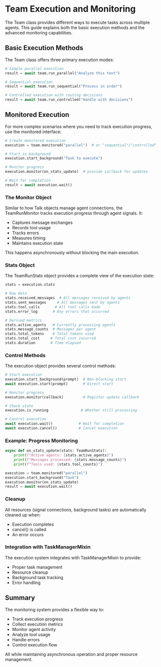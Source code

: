 # Team Execution and Monitoring

The Team class provides different ways to execute tasks across multiple agents. This guide explains both the basic execution methods and the advanced monitoring capabilities.

## Basic Execution Methods

The Team class offers three primary execution modes:

```python
# Simple parallel execution
result = await team.run_parallel("Analyze this text")

# Sequential execution
result = await team.run_sequential("Process in order")

# Controlled execution with routing decisions
result = await team.run_controlled("Handle with decisions")
```

## Monitored Execution

For more complex scenarios where you need to track execution progress, use the monitored interface:

```python
# Create monitored execution
execution = team.monitored("parallel")  # or "sequential"/"controlled"

# Start in background
execution.start_background("Task to execute")

# Monitor progress
execution.monitor(on_stats_update)  # provide callback for updates

# Wait for completion
result = await execution.wait()
```

### The Monitor Object

Similar to how Talk objects manage agent connections, the TeamRunMonitor tracks execution progress through agent signals. It:

- Captures message exchanges
- Records tool usage
- Tracks errors
- Measures timing
- Maintains execution state

This happens asynchronously without blocking the main execution.

### Stats Object

The TeamRunStats object provides a complete view of the execution state:

```python
stats = execution.stats

# Raw data
stats.received_messages  # All messages received by agents
stats.sent_messages     # All messages sent by agents
stats.tool_calls       # All tool calls made
stats.error_log       # Any errors that occurred

# Derived metrics
stats.active_agents   # Currently processing agents
stats.message_counts  # Messages per agent
stats.total_tokens    # Total tokens used
stats.total_cost     # Total cost incurred
stats.duration       # Time elapsed
```

### Control Methods

The execution object provides several control methods:

```python
# Start execution
execution.start_background(prompt)  # Non-blocking start
await execution.start(prompt)       # Direct start

# Monitor progress
execution.monitor(callback)         # Register update callback

# Check state
execution.is_running               # Whether still processing

# Control execution
await execution.wait()            # Wait for completion
await execution.cancel()          # Cancel execution
```

### Example: Progress Monitoring

```python
async def on_stats_update(stats: TeamRunStats):
    print(f"Active agents: {stats.active_agents}")
    print(f"Messages processed: {stats.message_counts}")
    print(f"Tools used: {stats.tool_counts}")

execution = team.monitored("parallel")
execution.start_background("Task")
execution.monitor(on_stats_update)
result = await execution.wait()
```

### Cleanup

All resources (signal connections, background tasks) are automatically cleaned up when:
- Execution completes
- cancel() is called
- An error occurs

### Integration with TaskManagerMixin

The execution system integrates with TaskManagerMixin to provide:
- Proper task management
- Resource cleanup
- Background task tracking
- Error handling

## Summary

The monitoring system provides a flexible way to:
- Track execution progress
- Collect execution metrics
- Monitor agent activity
- Analyze tool usage
- Handle errors
- Control execution flow

All while maintaining asynchronous operation and proper resource management.
